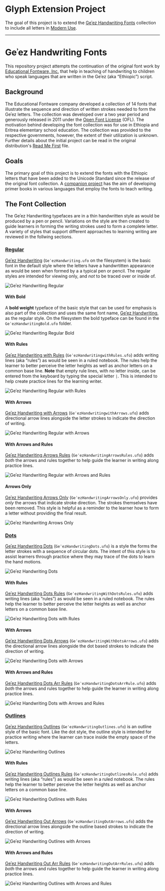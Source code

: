 # Glyph Extension Project

The goal of this project is to extend the 
[Geʾez Handwriting Fonts](https://github.com/raeytype/geez-handwriting-fonts) collection to 
include all letters in [Modern Use](ModernSyllabary.md).


---

# Geʾez Handwriting Fonts

This repository project attempts the continuation of the original font work by [Educational Fontware, Inc.](https://www.educationalfontware.com/) that help in teaching of handwriting to children who speak languages that are written in the Geʾez (aka “Ethiopic”) script. 

## Background
The Educational Fontware company developed a collection of 14 fonts that illustrate the sequence and direction of written strokes needed to form the Geʾez letters. The collection was developed over a two year period and generously released in 2011 under the [Open Font License](OFL.txt) (OFL). The motivation behind developing the font collection was for use in Ethiopia and Eritrea elementary school education.  The collection was provided to the respective governments, however, the extent of their utilization is unknown.  Further details about the initial project can be read in the original distribution's [Read Me First](attic/ReadMeFirst.md) file.

## Goals
The primary goal of this project is to extend the fonts with the Ethiopic letters that have been added to the Unicode Standard since the release of the original font collection.  A [companion project](https://github.com/geezorg/learn-to-write-geez-books) has the aim of developing primer books in various languages that employ the fonts to teach writing.

## The Font Collection
The Geʾez Handwriting typefaces are in a thin handwritten style as would be produced by a pen or pencil. Variations on the style are then created to guide learners in forming the writing strokes used to form a complete letter. A variety of styles that support different approaches to learning writing are reviewed in the follwing sections.

### <ins>Regular</ins> 
<ins>Geʾez Handwriting</ins> (`GeʾezHandwriting.ufo` on the filesystem) is the basic font in the default style where the letters have a handwrtitten appearance as would be seen when formed by a a typical pen or pencil. The regular styles are intended for viewing only, and *not* to be traced over or inside of.

<img src="images/GeezHandwritingRegular.png" alt="Geʾez Handwriting Regular"/>

#### With Bold
A **bold weight** typeface of the basic style that can be used for emphasis is also part of the collection and uses the same font name, <ins>Geʾez Handwriting</ins>, as the regular style.  On the filesystem the bold typeface can be found in the `GeʾezHandwritingBold.ufo` folder.

<img src="images/GeezHandwritingRegularBold.png" alt="Geʾez Handwriting Regular Bold"/>

#### With Rules
<ins>Geʾez Handwriting with Rules</ins> (`GeʾezHandwritingwithRules.ufo`) adds writing lines (aka “rules”) as would be seen in a ruled notebook.  The rules help the learner to better perceive the letter heights as well as anchor letters on a common base line.  **Note** that empty rule lines, with no letter inside, can be entered from the keyboard by typing the special letter `|`.  This is intended to help create practice lines for the learning writer.

<img src="images/GeezHandwritingRegularRules.png" alt="Geʾez Handwriting Regular with Rules"/>

#### With Arrows
<ins>Geʾez Handwriting with Arrows</ins> (`GeʾezHandwritingwithArrows.ufo`) adds directional arrow lines alongside the letter strokes to indicate the direction of writing.

<img src="images/GeezHandwritingRegularArrows.png" alt="Geʾez Handwriting Regular with Arrows"/>

#### With Arrows and Rules
<ins>Geʾez Handwriting Arrows Rules</ins> (`GeʾezHandwritingArrowsRules.ufo`) adds *both* the arrows and rules together to help guide the learner in writing along practice lines.

<img src="images/GeezHandwritingRegularArrowsRules.png" alt="Geʾez Handwriting Regular with Arrows and Rules"/>

#### Arrows Only
<ins>Geʾez Handwriting Arrows Only</ins> (`GeʾezHandwritingArrowsOnly.ufo`) provides *only* the arrows that indicate stroke direction.  The strokes themselves have been removed. This style is helpful as a reminder to the learner how to form a letter without providing the final result.

<img src="images/GeezHandwritingArrowsOnly.png" alt="Geʾez Handwriting Arrows Only"/>


### <ins>Dots</ins>
<ins>Geʾez Handwriting Dots</ins> (`GeʾezHandwritingDots.ufo`) is a style the forms the letter strokes with a sequence of circular dots. The intent of this style is to assist learners through practice where they may trace of the dots to learn the hand motions.

<img src="images/GeezHandwritingDots.png" alt="Geʾez Handwriting Dots"/>

#### With Rules
<ins>Geʾez Handwriting Dots Rules</ins> (`GeʾezHandwritingWithDotsRules.ufo`) adds writing lines (aka “rules”) as would be seen in a ruled notebook.  The rules help the learner to better perceive the letter heights as well as anchor letters on a common base line.

<img src="images/GeezHandwritingDotsRules.png" alt="Geʾez Handwriting Dots with Rules"/>

#### With Arrows
<ins>Geʾez Handwriting Dots Arrows</ins> (`GeʾezHandwritingWithDotsArrows.ufo`) adds the directional arrow lines alongside the dot based strokes to indicate the direction of writing.

<img src="images/GeezHandwritingDotsArrows.png" alt="Geʾez Handwriting Dots with Arrows"/>

#### With Arrows and Rules
<ins>Geʾez Handwriting Dots Arr Rules</ins> (`GeʾezHandwritingDotsArrRule.ufo`) adds *both* the arrows and rules together to help guide the learner in writing along practice lines.

<img src="images/GeezHandwritingDotsArrowsRules.png" alt="Geʾez Handwriting Dots with Arrows and Rules"/>


### <ins>Outlines</ins>

<ins>Geʾez Handwriting Outlines</ins> (`GeʾezHandwritingOutlines.ufo`) is an outline style of the basic font.  Like the dot style, the outline style is intended for practice writing where the learner can trace inside the empty space of the letters.

<img src="images/GeezHandwritingOutlines.png" alt="Geʾez Handwriting Outlines"/>

#### With Rules
<ins>Geʾez Handwriting Outlines Rules</ins> (`GeʾezHandwritingOutlinesRule.ufo`) adds writing lines (aka “rules”) as would be seen in a ruled notebook.  The rules help the learner to better perceive the letter heights as well as anchor letters on a common base line.

<img src="images/GeezHandwritingOutlinesRules.png" alt="Geʾez Handwriting Outlines with Rules"/>

#### With Arrows
<ins>Geʾez Handwriting Out Arrows</ins> (`GeʾezHandwritingOutArrows.ufo`) adds the directional arrow lines alongside the outline based strokes to indicate the direction of writing.

<img src="images/GeezHandwritingOutlinesArrows.png" alt="Geʾez Handwriting Outlines with Arrows"/>

#### With Arrows and Rules
<ins>Geʾez Handwriting Out Arr Rules</ins> (`GeʾezHandwritingOutArrRules.ufo`) adds *both* the arrows and rules together to help guide the learner in writing along practice lines.

<img src="images/GeezHandwritingOutlinesArrowsRules.png" alt="Geʾez Handwriting Outlines with Arrows and Rules"/>

